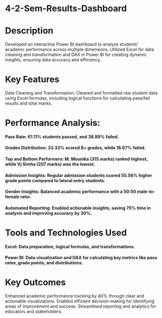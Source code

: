 # 4-2-Sem-Results-Dashboard
# Description
Developed an interactive Power BI dashboard to analyze students' academic performance across multiple dimensions. Utilized Excel for data cleaning and transformation and DAX in Power BI for creating dynamic insights, ensuring data accuracy and efficiency.

# Key Features
Data Cleaning and Transformation: Cleaned and formatted raw student data using Excel formulas, including logical functions for calculating pass/fail results and total marks.

# Performance Analysis:

#### Pass Rate: 61.11% students passed, and 38.89% failed.
#### Grades Distribution: 33.33% scored B+ grades, while 16.67% failed.
#### Top and Bottom Performers: M. Mounika (315 marks) ranked highest, while Vj Simha (207 marks) was the lowest.
#### Admission Insights: Regular admission students scored 55.56% higher grade points compared to lateral entry students.
#### Gender Insights: Balanced academic performance with a 50:50 male-to-female ratio.
#### Automated Reporting: Enabled actionable insights, saving 75% time in analysis and improving accuracy by 30%.

# Tools and Technologies Used
#### Excel: Data preparation, logical formulas, and transformations.
#### Power BI: Data visualization and DAX for calculating key metrics like pass rates, grade points, and distributions.

# Key Outcomes
Enhanced academic performance tracking by 40% through clear and actionable visualizations.
Enabled efficient decision-making for identifying areas of improvement and success.
Streamlined reporting and analytics for educators and stakeholders.
